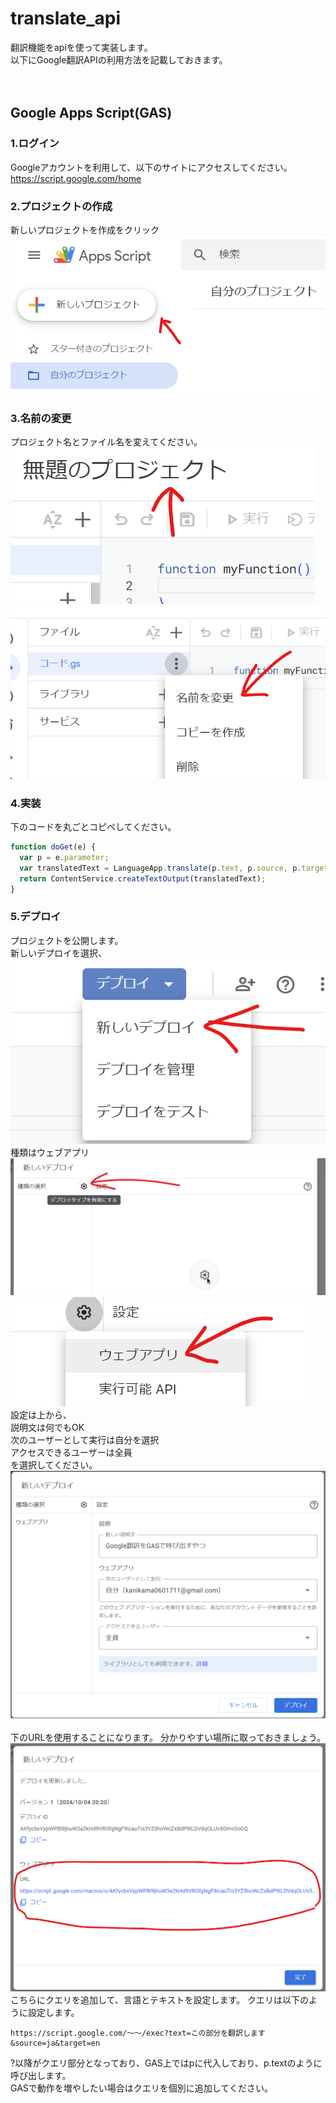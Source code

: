 # translate_api
翻訳機能をapiを使って実装します。  
以下にGoogle翻訳APIの利用方法を記載しておきます。  
<br>
<br>
## Google Apps Script(GAS)
### 1.ログイン
Googleアカウントを利用して、以下のサイトにアクセスしてください。  
https://script.google.com/home  

### 2.プロジェクトの作成
新しいプロジェクトを作成をクリック  
<img src="./readme_file/1.png">

### 3.名前の変更
プロジェクト名とファイル名を変えてください。  
<img src="./readme_file/2.png">
<img src="./readme_file/3.png">

### 4.実装
下のコードを丸ごとコピペしてください。
```javascript
function doGet(e) {
  var p = e.parameter;
  var translatedText = LanguageApp.translate(p.text, p.source, p.target);
  return ContentService.createTextOutput(translatedText);
}
```

### 5.デプロイ
プロジェクトを公開します。  
新しいデプロイを選択、  
<img src="./readme_file/4.png">  
種類はウェブアプリ  
<img src="./readme_file/5.png">  
<img src="./readme_file/6.png">  
設定は上から、  
説明文は何でもOK  
次のユーザーとして実行は自分を選択  
アクセスできるユーザーは全員  
を選択してください。  
<img src="./readme_file/7.png">  
<br>
下のURLを使用することになります。 
分かりやすい場所に取っておきましょう。  
<img src="./readme_file/8.png"> 
こちらにクエリを追加して、言語とテキストを設定します。
クエリは以下のように設定します。  
```
https://script.google.com/～～/exec?text=この部分を翻訳します&source=ja&target=en
```
?以降がクエリ部分となっており、GAS上ではpに代入しており、p.textのように呼び出します。  
GASで動作を増やしたい場合はクエリを個別に追加してください。  